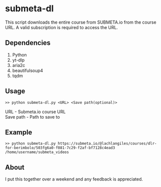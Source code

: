 # submeta-dl
This script downloads the entire course from SUBMETA.io from the course URL. A valid subscription is required to access the URL.

## Dependencies
1. Python
2. yt-dlp
3. aria2c
4. beautifulsoup4
5. tqdm

## Usage
```
>> python submeta-dl.py <URL> <Save path(optional)>
```
URL - Submeta.io course URL  
Save path - Path to save to
## Example
```
>> python submeta-dl.py https://submeta.io/@lachlangiles/courses/dlr-for-berimbolo/503fg6a0-f081-7c29-f2af-bf7128c4ead3 /home/username/submeta_videos
```
## About
I put this together over a weekend and any feedback is appreciated.
